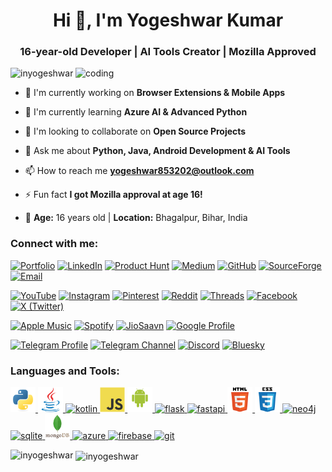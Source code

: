 <h1 align="center">Hi 👋, I'm Yogeshwar Kumar</h1>
<h3 align="center">16-year-old Developer | AI Tools Creator | Mozilla Approved</h3>

<img align="right" alt="coding" width="400" src="https://images-wixmp-ed30a86b8c4ca887773594c2.wixmp.com/f/c83c004e-1370-4756-88e5-4071de797088/dgdq8br-09cc7ad6-a021-47a5-b0e0-917b12b0f7a7.gif">

<p align="left"> <img src="https://komarev.com/ghpvc/?username=inyogeshwar&label=Profile%20views&color=0e75b6&style=flat" alt="inyogeshwar" /> </p>

- 🔭 I'm currently working on **Browser Extensions & Mobile Apps**

- 🌱 I'm currently learning **Azure AI & Advanced Python**

- 👯 I'm looking to collaborate on **Open Source Projects**

- 💬 Ask me about **Python, Java, Android Development & AI Tools**

- 📫 How to reach me **yogeshwar853202@outlook.com**

- ⚡ Fun fact **I got Mozilla approval at age 16!**

- 🎂 **Age:** 16 years old | **Location:** Bhagalpur, Bihar, India

<h3 align="left">Connect with me:</h3>

[![Portfolio](https://img.shields.io/badge/Portfolio-000000?style=for-the-badge&logo=firefox&logoColor=white)](https://inyogeshwar.github.io/yogeshwar-portfolio/)
[![LinkedIn](https://img.shields.io/badge/LinkedIn-0077B5?style=for-the-badge&logo=linkedin&logoColor=white)]((https://www.linkedin.com/in/inyogeshwar/))
[![Product Hunt](https://img.shields.io/badge/Product_Hunt-DA552F?style=for-the-badge&logo=producthunt&logoColor=white)](https://www.producthunt.com/@inyogeshwar)
[![Medium](https://img.shields.io/badge/Medium-12100E?style=for-the-badge&logo=medium&logoColor=white)](https://medium.com/@inyogeshwar)
[![GitHub](https://img.shields.io/badge/GitHub-100000?style=for-the-badge&logo=github&logoColor=white)](https://github.com/inyogeshwar)
[![SourceForge](https://img.shields.io/badge/SourceForge-FF6600?style=for-the-badge&logo=sourceforge&logoColor=white)](https://sourceforge.net/u/inyogeshwar)
[![Email](https://img.shields.io/badge/Email-D14836?style=for-the-badge&logo=gmail&logoColor=white)](mailto:yogeshwar853202@outlook.com)

[![YouTube](https://img.shields.io/badge/YouTube-FF0000?style=for-the-badge&logo=youtube&logoColor=white)](https://youtube.com/@YogeshwarKumar-k2l)
[![Instagram](https://img.shields.io/badge/Instagram-E4405F?style=for-the-badge&logo=instagram&logoColor=white)](https://instagram.com/theyogeshwara)
[![Pinterest](https://img.shields.io/badge/Pinterest-BD081C?style=for-the-badge&logo=pinterest&logoColor=white)](https://in.pinterest.com/in_yogeshwar/)
[![Reddit](https://img.shields.io/badge/Reddit-FF4500?style=for-the-badge&logo=reddit&logoColor=white)](https://www.reddit.com/user/inyogeshwar)
[![Threads](https://img.shields.io/badge/Threads-000000?style=for-the-badge&logo=threads&logoColor=white)](https://www.threads.com/@theyogeshwara)
[![Facebook](https://img.shields.io/badge/Facebook-1877F2?style=for-the-badge&logo=facebook&logoColor=white)](https://www.facebook.com/yogeshwarkumar321/)
[![X (Twitter)](https://img.shields.io/badge/X-000000?style=for-the-badge&logo=x&logoColor=white)](https://x.com/inyogeshwar)

[![Apple Music](https://img.shields.io/badge/Apple_Music-FA243C?style=for-the-badge&logo=apple-music&logoColor=white)](https://music.apple.com/us/artist/yogeshwar-kumar/1653746019)
[![Spotify](https://img.shields.io/badge/Spotify-1DB954?style=for-the-badge&logo=spotify&logoColor=white)](https://open.spotify.com/artist/3AON85i3tmpHolS12WAyNc)
[![JioSaavn](https://img.shields.io/badge/JioSaavn-FF6600?style=for-the-badge&logo=music&logoColor=white)](https://jiosaavn.com/artist/yogeshwar-kumar-songs/ZXorMEBQyeQ_)
[![Google Profile](https://img.shields.io/badge/Google_Profile-4285F4?style=for-the-badge&logo=google&logoColor=white)](https://g.co/kgs/Z3eKR9v)

[![Telegram Profile](https://img.shields.io/badge/Telegram_Profile-2CA5E0?style=for-the-badge&logo=telegram&logoColor=white)](https://t.me/in_yogeshwar)
[![Telegram Channel](https://img.shields.io/badge/Telegram_Channel-26A5E4?style=for-the-badge&logo=telegram&logoColor=white)](https://t.me/in_yogeshwar1)
[![Discord](https://img.shields.io/badge/Discord-5865F2?style=for-the-badge&logo=discord&logoColor=white)](https://discord.com/channels/1390037486826295327/1390037487581397134)
[![Bluesky](https://img.shields.io/badge/Bluesky-0085ff?style=for-the-badge&logo=bluesky&logoColor=white)](https://bsky.app/profile/inyogeshwar.bsky.social)

<h3 align="left">Languages and Tools:</h3>
<p align="left"> 
<a href="https://www.python.org" target="_blank" rel="noreferrer"> <img src="https://raw.githubusercontent.com/devicons/devicon/master/icons/python/python-original.svg" alt="python" width="40" height="40"/> </a> 
<a href="https://www.java.com" target="_blank" rel="noreferrer"> <img src="https://raw.githubusercontent.com/devicons/devicon/master/icons/java/java-original.svg" alt="java" width="40" height="40"/> </a> 
<a href="https://kotlinlang.org" target="_blank" rel="noreferrer"> <img src="https://www.vectorlogo.zone/logos/kotlinlang/kotlinlang-icon.svg" alt="kotlin" width="40" height="40"/> </a> 
<a href="https://developer.mozilla.org/en-US/docs/Web/JavaScript" target="_blank" rel="noreferrer"> <img src="https://raw.githubusercontent.com/devicons/devicon/master/icons/javascript/javascript-original.svg" alt="javascript" width="40" height="40"/> </a> 
<a href="https://developer.android.com" target="_blank" rel="noreferrer"> <img src="https://raw.githubusercontent.com/devicons/devicon/master/icons/android/android-original-wordmark.svg" alt="android" width="40" height="40"/> </a> 
<a href="https://flask.palletsprojects.com/" target="_blank" rel="noreferrer"> <img src="https://www.vectorlogo.zone/logos/pocoo_flask/pocoo_flask-icon.svg" alt="flask" width="40" height="40"/> </a> 
<a href="https://fastapi.tiangolo.com/" target="_blank" rel="noreferrer"> <img src="https://fastapi.tiangolo.com/img/logo-margin/logo-teal.png" alt="fastapi" width="40" height="40"/> </a> 
<a href="https://www.w3.org/html/" target="_blank" rel="noreferrer"> <img src="https://raw.githubusercontent.com/devicons/devicon/master/icons/html5/html5-original-wordmark.svg" alt="html5" width="40" height="40"/> </a> 
<a href="https://www.w3schools.com/css/" target="_blank" rel="noreferrer"> <img src="https://raw.githubusercontent.com/devicons/devicon/master/icons/css3/css3-original-wordmark.svg" alt="css3" width="40" height="40"/> </a> 
<a href="https://neo4j.com/" target="_blank" rel="noreferrer"> <img src="https://dist.neo4j.com/wp-content/uploads/20210423072428/neo4j-logo-2020-1.svg" alt="neo4j" width="40" height="40"/> </a> 
<a href="https://www.sqlite.org/" target="_blank" rel="noreferrer"> <img src="https://www.vectorlogo.zone/logos/sqlite/sqlite-icon.svg" alt="sqlite" width="40" height="40"/> </a> 
<a href="https://www.mongodb.com/" target="_blank" rel="noreferrer"> <img src="https://raw.githubusercontent.com/devicons/devicon/master/icons/mongodb/mongodb-original-wordmark.svg" alt="mongodb" width="40" height="40"/> </a> 
<a href="https://azure.microsoft.com/en-in/" target="_blank" rel="noreferrer"> <img src="https://www.vectorlogo.zone/logos/microsoft_azure/microsoft_azure-icon.svg" alt="azure" width="40" height="40"/> </a> 
<a href="https://firebase.google.com/" target="_blank" rel="noreferrer"> <img src="https://www.vectorlogo.zone/logos/firebase/firebase-icon.svg" alt="firebase" width="40" height="40"/> </a> 
<a href="https://git-scm.com/" target="_blank" rel="noreferrer"> <img src="https://www.vectorlogo.zone/logos/git-scm/git-scm-icon.svg" alt="git" width="40" height="40"/> </a> 
</p>

<p><img align="left" src="https://github-readme-stats.vercel.app/api/top-langs?username=inyogeshwar&show_icons=true&locale=en&layout=compact&theme=tokyonight" alt="inyogeshwar" /></p>

<p>&nbsp;<img align="center" src="https://github-readme-stats.vercel.app/api?username=inyogeshwar&show_icons=true&locale=en&theme=tokyonight" alt="inyogeshwar" /></p>
